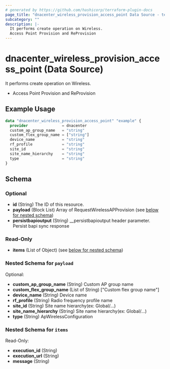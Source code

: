 ```yaml
---
# generated by https://github.com/hashicorp/terraform-plugin-docs
page_title: "dnacenter_wireless_provision_access_point Data Source - terraform-provider-dnacenter"
subcategory: ""
description: |-
  It performs create operation on Wireless.
  Access Point Provision and ReProvision
---
```


# dnacenter_wireless_provision_access_point (Data Source)

It performs create operation on Wireless.

- Access Point Provision and ReProvision

## Example Usage

```terraform
data "dnacenter_wireless_provision_access_point" "example" {
  provider               = dnacenter
  custom_ap_group_name   = "string"
  custom_flex_group_name = ["string"]
  device_name            = "string"
  rf_profile             = "string"
  site_id                = "string"
  site_name_hierarchy    = "string"
  type                   = "string"
}
```

<!-- schema generated by tfplugindocs -->
## Schema

### Optional

- **id** (String) The ID of this resource.
- **payload** (Block List) Array of RequestWirelessAPProvision (see [below for nested schema](#nestedblock--payload))
- **persistbapioutput** (String) __persistbapioutput header parameter. Persist bapi sync response

### Read-Only

- **items** (List of Object) (see [below for nested schema](#nestedatt--items))

<a id="nestedblock--payload"></a>
### Nested Schema for `payload`

Optional:

- **custom_ap_group_name** (String) Custom AP group name
- **custom_flex_group_name** (List of String) ["Custom flex group name"]
- **device_name** (String) Device name
- **rf_profile** (String) Radio frequency profile name
- **site_id** (String) Site name hierarchy(ex: Global/...)
- **site_name_hierarchy** (String) Site name hierarchy(ex: Global/...)
- **type** (String) ApWirelessConfiguration


<a id="nestedatt--items"></a>
### Nested Schema for `items`

Read-Only:

- **execution_id** (String)
- **execution_url** (String)
- **message** (String)


